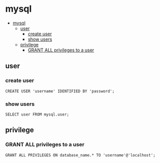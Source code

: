 # mysql

- [mysql](#mysql)
  - [user](#user)
    - [create user](#create-user)
    - [show users](#show-users)
  - [privilege](#privilege)
    - [GRANT ALL privileges to a user](#grant-all-privileges-to-a-user)

## user

### create user

    CREATE USER 'username' IDENTIFIED BY 'password';

### show users

    SELECT user FROM mysql.user;

## privilege

### GRANT ALL privileges to a user

    GRANT ALL PRIVILEGES ON database_name.* TO 'username'@'localhost';
